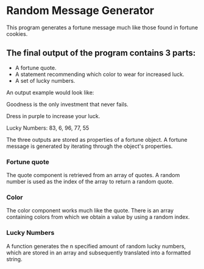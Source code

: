 # Random Message Generator

This program generates a fortune message much like those found in fortune cookies. 

## The final output of the program contains 3 parts:
+ A fortune quote.
+ A statement recommending which color to wear for increased luck.
+ A set of lucky numbers.

An output example would look like: 

Goodness is the only investment that never fails.

Dress in purple to increase your luck.

Lucky Numbers: 83, 6, 96, 77, 55

The three outputs are stored as properties of a fortune object. A fortune message is generated by iterating through the object's properties. 

### Fortune quote
The quote component is retrieved from an array of quotes. A random number is used as the index of the array to return a random quote. 

### Color
The color component works much like the quote. There is an array containing colors from which we obtain a value by using a random index. 

### Lucky Numbers
A function generates the n specified amount of random lucky numbers, which are stored in an array and subsequently translated into a formatted string. 